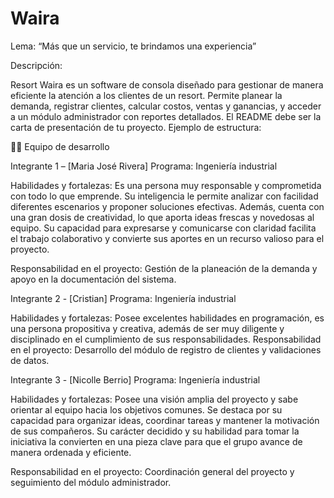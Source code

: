 # Waira

Lema: “Más que un servicio, te brindamos una experiencia”

Descripción: 

Resort Waira es un software de consola diseñado para gestionar de manera eficiente la atención a los clientes de un resort. Permite planear la demanda, registrar clientes, calcular costos, ventas y ganancias, y acceder a un módulo administrador con reportes detallados.
El README debe ser la carta de presentación de tu proyecto. Ejemplo de estructura:


👨‍💻 Equipo de desarrollo

Integrante 1 – [Maria José Rivera]
Programa: Ingeniería industrial

Habilidades y fortalezas: Es una persona muy responsable y comprometida con todo lo que emprende. Su inteligencia le permite analizar con facilidad diferentes escenarios y proponer soluciones efectivas. Además, cuenta con una gran dosis de creatividad, lo que aporta ideas frescas y novedosas al equipo. Su capacidad para expresarse y comunicarse con claridad facilita el trabajo colaborativo y convierte sus aportes en un recurso valioso para el proyecto.

Responsabilidad en el proyecto: Gestión de la planeación de la demanda y apoyo en la documentación del sistema.

Integrante 2 - [Cristian]
Programa: Ingeniería industrial

Habilidades y fortalezas: Posee excelentes habilidades en programación, es una persona propositiva y creativa, además de ser muy diligente y disciplinado en el cumplimiento de sus responsabilidades.
Responsabilidad en el proyecto: Desarrollo del módulo de registro de clientes y validaciones de datos.

Integrante 3 - [Nicolle Berrio] 
Programa: Ingeniería industrial

Habilidades y fortalezas: Posee una visión amplia del proyecto y sabe orientar al equipo hacia los objetivos comunes. Se destaca por su capacidad para organizar ideas, coordinar tareas y mantener la motivación de sus compañeros. Su carácter decidido y su habilidad para tomar la iniciativa la convierten en una pieza clave para que el grupo avance de manera ordenada y eficiente.

Responsabilidad en el proyecto: Coordinación general del proyecto y seguimiento del módulo administrador.


